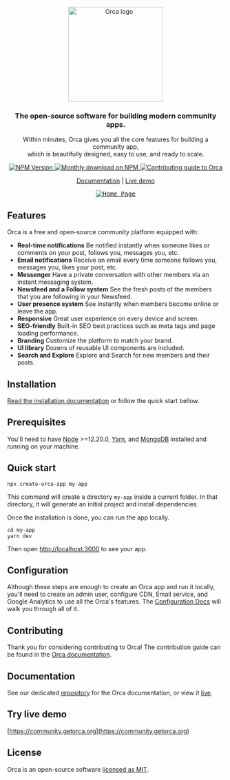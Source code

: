 <p align="center">
  <a href="https://getorca.org">
    <img src="https://getorca.org/img/logo-full.png" width="220px" alt="Orca logo" />
  </a>
</p>

<h3 align="center">The open-source software for building modern community apps.</h3>
<p align="center">Within minutes, Orca gives you all the core features for building a community app, <br /> which is beautifully designed, easy to use, and ready to scale.</p>

<p align="center">
  <a href="https://www.npmjs.com/package/create-orca-app">
    <img src="https://img.shields.io/npm/v/create-orca-app/latest.svg" alt="NPM Version" />
  </a>
  <a href="https://www.npmjs.com/package/create-orca-app">
    <img src="https://img.shields.io/npm/dm/create-orca-app.svg" alt="Monthly download on NPM" />
  </a>
  <a href="https://getorca.org/docs/contributing">
    <img src="https://img.shields.io/badge/PRs-welcome-green.svg" alt="Contributing guide to Orca" />
  </a>
</p>

<p align="center">
  <a href="https://getorca.org/docs/getting-started/installation">Documentation</a> | <a href="https://community.getorca.org">Live demo</a>
</p>

<p align="center">
  <a href="https://getorca.org">
    <kbd><img src="https://res.cloudinary.com/dkkf9iqnd/image/upload/v1633071697/community/Home_Page.png" alt="Home Page" /></kbd>
  </a>
</p>

## Features

Orca is a free and open-source community platform equipped with:

- **Real-time notifications** Be notified instantly when someone likes or comments on your post, follows you, messages you, etc.
- **Email notifications** Receive an email every time someone follows you, messages you, likes your post, etc.
- **Messenger** Have a private conversation with other members via an instant messaging system.
- **Newsfeed and a Follow system** See the fresh posts of the members that you are following in your Newsfeed.
- **User presence system** See instantly when members become online or leave the app.
- **Responsive** Great user experience on every device and screen.
- **SEO-friendly** Built-in SEO best practices such as meta tags and page loading performance.
- **Branding** Customize the platform to match your brand.
- **UI library** Dozens of reusable UI components are included.
- **Search and Explore** Explore and Search for new members and their posts.

## Installation

[Read the installation documentation](https://getorca.org/docs/getting-started/installation) or follow the quick start bellow.

## Prerequisites

You'll need to have [Node](https://nodejs.org) >=12.20.0, [Yarn](https://yarnpkg.com), and [MongoDB](https://www.mongodb.com) installed and running on your machine.

## Quick start

```
npx create-orca-app my-app
```

This command will create a directory `my-app` inside a current folder. In that directory, it will generate an initial project and install dependencies.

Once the installation is done, you can run the app locally.

```
cd my-app
yarn dev
```

Then open [http://localhost:3000](http://localhost:3000) to see your app.

## Configuration

Although these steps are enough to create an Orca app and run it locally, you'll need to create an admin user, configure CDN, Email service, and Google Analytics to use all the Orca's features. The [Configuration Docs](https://getorca.org/docs/getting-started/configuration) will walk you through all of it.

## Contributing

Thank you for considering contributing to Orca! The contribution guide can be found in the [Orca documentation](https://getorca.org/docs/contributing).

## Documentation

See our dedicated [repository](https://github.com/dimimikadze/getorca.org) for the Orca documentation, or view it [live](https://getorca.org/docs/getting-started/installation).

## Try live demo

[https://community.getorca.org](https://community.getorca.org)

## License

Orca is an open-source software [licensed as MIT](./LICENSE).
